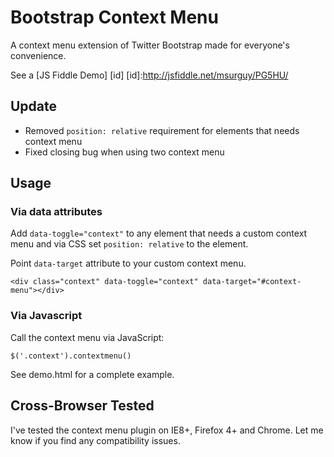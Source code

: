 Bootstrap Context Menu
======================

A context menu extension of Twitter Bootstrap made for everyone's convenience.

See a [JS Fiddle Demo] [id]
[id]:http://jsfiddle.net/msurguy/PG5HU/


Update
------

- Removed `position: relative` requirement for elements that needs context menu
- Fixed closing bug when using two context menu

Usage
-----

### Via data attributes

Add `data-toggle="context"` to any element that needs a custom context menu and via CSS set `position: relative` to the element.

Point `data-target` attribute to your custom context menu.

`<div class="context" data-toggle="context" data-target="#context-menu"></div>`

### Via Javascript

Call the context menu via JavaScript:

`$('.context').contextmenu()`

See demo.html for a complete example.

Cross-Browser Tested
--------------------

I've tested the context menu plugin on IE8+, Firefox 4+ and Chrome. Let me know if you find any compatibility issues.